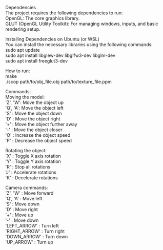 Dependencies  
The project requires the following dependencies to run:  
OpenGL: The core graphics library.  
GLUT (OpenGL Utility Toolkit): For managing windows, inputs, and basic rendering setup.  
  
Installing Dependencies on Ubuntu (or WSL)  
You can install the necessary libraries using the following commands:  
sudo apt update  
sudo apt install libglew-dev libglfw3-dev libglm-dev  
sudo apt install freeglut3-dev  
  
How to run:  
make  
./scop path/to/obj_file.obj path/to/texture_file.ppm  
  
Commands:  
Moving the model:  
'Z', 'W': Move the object up  
'Q', 'A': Move the object left  
'S'		: Move the object down  
'D'		: Move the object right  
'+'		: Move the object further away  
'-'		: Move the object closer  
'O'		: Increase the object speed  
'P'		: Decrease the object speed  
  
Rotating the object:  
'X'		: Toggle X axis rotation  
'Y'		: Toggle Y axis rotation  
'R'		: Stop all rotations  
'J'		: Accelerate rotations  
'K'		: Decelerate rotations  
  
Camera commands:  
'Z', 'W'		: Move forward  
'Q', 'A'		: Move left  
'S'				: Move down  
'D'				: Move right  
'+'				: Move up  
'-'				: Move down  
'LEFT_ARROW'	: Turn left  
'RIGHT_ARROW'	: Turn right  
'DOWN_ARROW'	: Turn down  
'UP_ARROW'		: Turn up  
